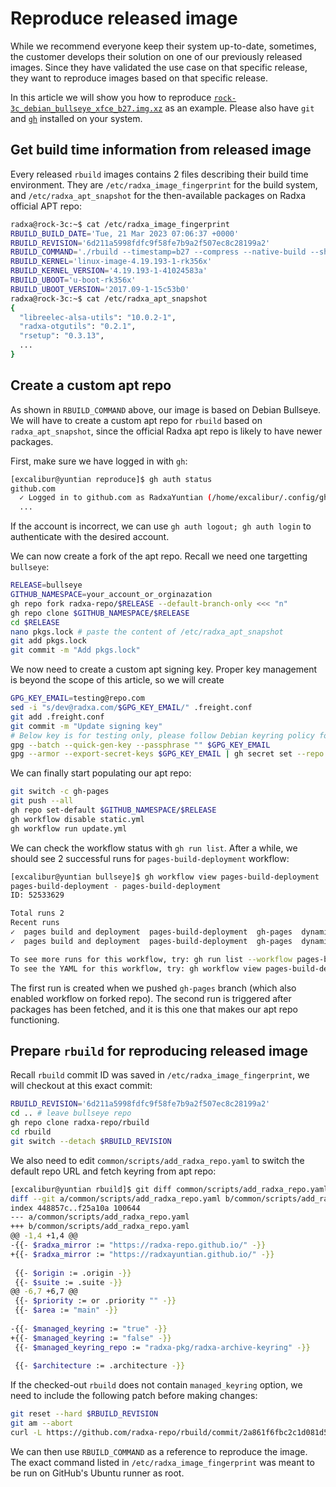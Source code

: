 # Reproduce released image

While we recommend everyone keep their system up-to-date, sometimes, the customer develops their solution on one of our previously released images. Since they have validated the use case on that specific release, they want to reproduce images based on that specific release.

In this article we will show you how to reproduce [`rock-3c_debian_bullseye_xfce_b27.img.xz`](https://github.com/radxa-build/rock-3c/releases/tag/20230321-0636) as an example. Please also have `git` and [`gh`](https://cli.github.com/) installed on your system.

## Get build time information from released image

Every released `rbuild` images contains 2 files describing their build time environment. They are `/etc/radxa_image_fingerprint` for the build system, and `/etc/radxa_apt_snapshot` for the then-available packages on Radxa official APT repo:

```bash
radxa@rock-3c:~$ cat /etc/radxa_image_fingerprint
RBUILD_BUILD_DATE='Tue, 21 Mar 2023 07:06:37 +0000'
RBUILD_REVISION='6d211a5998fdfc9f58fe7b9a2f507ec8c28199a2'
RBUILD_COMMAND='./rbuild --timestamp=b27 --compress --native-build --shrink --root-override rock-3c bullseye xfce'
RBUILD_KERNEL='linux-image-4.19.193-1-rk356x'
RBUILD_KERNEL_VERSION='4.19.193-1-41024583a'
RBUILD_UBOOT='u-boot-rk356x'
RBUILD_UBOOT_VERSION='2017.09-1-15c53b0'
radxa@rock-3c:~$ cat /etc/radxa_apt_snapshot 
{
  "libreelec-alsa-utils": "10.0.2-1",
  "radxa-otgutils": "0.2.1",
  "rsetup": "0.3.13",
  ...
}
```

## Create a custom apt repo

As shown in `RBUILD_COMMAND` above, our image is based on Debian Bullseye. We will have to create a custom apt repo for `rbuild` based on `radxa_apt_snapshot`, since the official Radxa apt repo is likely to have newer packages.

First, make sure we have logged in with `gh`:

```bash
[excalibur@yuntian reproduce]$ gh auth status
github.com
  ✓ Logged in to github.com as RadxaYuntian (/home/excalibur/.config/gh/hosts.yml)
  ...
```

If the account is incorrect, we can use `gh auth logout; gh auth login` to authenticate with the desired account.

We can now create a fork of the apt repo. Recall we need one targetting `bullseye`:

```bash
RELEASE=bullseye
GITHUB_NAMESPACE=your_account_or_orginazation
gh repo fork radxa-repo/$RELEASE --default-branch-only <<< "n"
gh repo clone $GITHUB_NAMESPACE/$RELEASE
cd $RELEASE
nano pkgs.lock # paste the content of /etc/radxa_apt_snapshot
git add pkgs.lock
git commit -m "Add pkgs.lock"
```

We now need to create a custom apt signing key. Proper key management is beyond the scope of this article, so we will create 

```bash
GPG_KEY_EMAIL=testing@repo.com
sed -i "s/dev@radxa.com/$GPG_KEY_EMAIL/" .freight.conf
git add .freight.conf
git commit -m "Update signing key"
# Below key is for testing only, please follow Debian keyring policy for production usage
gpg --batch --quick-gen-key --passphrase "" $GPG_KEY_EMAIL
gpg --armor --export-secret-keys $GPG_KEY_EMAIL | gh secret set --repo $GITHUB_NAMESPACE/$RELEASE GPG_KEY
```

We can finally start populating our apt repo:

```bash
git switch -c gh-pages
git push --all
gh repo set-default $GITHUB_NAMESPACE/$RELEASE
gh workflow disable static.yml
gh workflow run update.yml
```

We can check the workflow status with `gh run list`. After a while, we should see 2 successful runs for `pages-build-deployment` workflow:

```bash
[excalibur@yuntian bullseye]$ gh workflow view pages-build-deployment
pages-build-deployment - pages-build-deployment
ID: 52533629

Total runs 2
Recent runs
✓  pages build and deployment  pages-build-deployment  gh-pages  dynamic  4538811569
✓  pages build and deployment  pages-build-deployment  gh-pages  dynamic  4538785650

To see more runs for this workflow, try: gh run list --workflow pages-build-deployment
To see the YAML for this workflow, try: gh workflow view pages-build-deployment --yaml
```

The first run is created when we pushed `gh-pages` branch (which also enabled workflow on forked repo). The second run is triggered after packages has been fetched, and it is this one that makes our apt repo functioning.

## Prepare `rbuild` for reproducing released image

Recall `rbuild` commit ID was saved in `/etc/radxa_image_fingerprint`, we will checkout at this exact commit:

```bash
RBUILD_REVISION='6d211a5998fdfc9f58fe7b9a2f507ec8c28199a2'
cd .. # leave bullseye repo
gh repo clone radxa-repo/rbuild
cd rbuild
git switch --detach $RBUILD_REVISION
```

We also need to edit `common/scripts/add_radxa_repo.yaml` to switch the default repo URL and fetch keyring from apt repo:

```bash
[excalibur@yuntian rbuild]$ git diff common/scripts/add_radxa_repo.yaml
diff --git a/common/scripts/add_radxa_repo.yaml b/common/scripts/add_radxa_repo.yaml
index 448857c..f25a10a 100644
--- a/common/scripts/add_radxa_repo.yaml
+++ b/common/scripts/add_radxa_repo.yaml
@@ -1,4 +1,4 @@
-{{- $radxa_mirror := "https://radxa-repo.github.io/" -}}
+{{- $radxa_mirror := "https://radxayuntian.github.io/" -}}
 
 {{- $origin := .origin -}}
 {{- $suite := .suite -}}
@@ -6,7 +6,7 @@
 {{- $priority := or .priority "" -}}
 {{- $area := "main" -}}
 
-{{- $managed_keyring := "true" -}}
+{{- $managed_keyring := "false" -}}
 {{- $managed_keyring_repo := "radxa-pkg/radxa-archive-keyring" -}}
 
 {{- $architecture := .architecture -}}
```

If the checked-out `rbuild` does not contain `managed_keyring` option, we need to include the following patch before making changes:

```bash
git reset --hard $RBUILD_REVISION
git am --abort
curl -L https://github.com/radxa-repo/rbuild/commit/2a861f6fbc2c1d081d5d83aabfc99bda4abd38d3.patch | git am
```

We can then use `RBUILD_COMMAND` as a reference to reproduce the image. The exact command listed in `/etc/radxa_image_fingerprint` was meant to be run on GitHub's Ubuntu runner as root.
